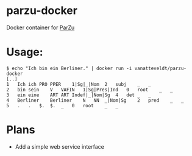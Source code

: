 # parzu-docker

Docker container for [ParZu](https://github.com/rsennrich/ParZu)

# Usage:

```{sh}
$ echo "Ich bin ein Berliner." | docker run -i vanatteveldt/parzu-docker
[..]
1	Ich	ich	PRO	PPER	1|Sg|_|Nom	2	subj	_	_ 
2	bin	sein	V	VAFIN	1|Sg|Pres|Ind	0	root	_	_ 
3	ein	eine	ART	ART	Indef|_|Nom|Sg	4	det	_	_ 
4	Berliner	Berliner	N	NN	_|Nom|Sg	2	pred	_	_ 
5	.	.	$.	$.	_	0	root	_	_ 
```


# Plans

- Add a simple web service interface
